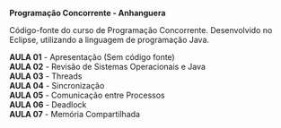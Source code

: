**Programação Concorrente - Anhanguera**

Código-fonte do curso de Programação Concorrente. Desenvolvido no Eclipse, utilizando a linguagem de programação Java.

**AULA 01** - Apresentação (Sem código fonte)<br> 
**AULA 02** - Revisão de Sistemas Operacionais e Java<br>
**AULA 03** - Threads<br>
**AULA 04** - Sincronização<br>
**AULA 05** - Comunicação entre Processos<br>
**AULA 06** - Deadlock<br>
**AULA 07** - Memória Compartilhada<br>

